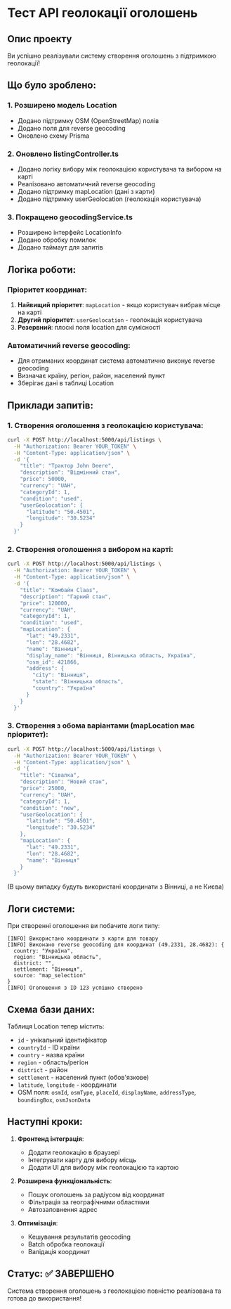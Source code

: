 # Тест API геолокації оголошень

## Опис проекту

Ви успішно реалізували систему створення оголошень з підтримкою геолокації! 

## Що було зроблено:

### 1. **Розширено модель Location**
- Додано підтримку OSM (OpenStreetMap) полів
- Додано поля для reverse geocoding
- Оновлено схему Prisma

### 2. **Оновлено listingController.ts**
- Додано логіку вибору між геолокацією користувача та вибором на карті
- Реалізовано автоматичний reverse geocoding
- Додано підтримку mapLocation (дані з карти)
- Додано підтримку userGeolocation (геолокація користувача)

### 3. **Покращено geocodingService.ts**
- Розширено інтерфейс LocationInfo
- Додано обробку помилок
- Додано таймаут для запитів

## Логіка роботи:

### Пріоритет координат:
1. **Найвищий пріоритет**: `mapLocation` - якщо користувач вибрав місце на карті
2. **Другий пріоритет**: `userGeolocation` - геолокація користувача
3. **Резервний**: плоскі поля location для сумісності

### Автоматичний reverse geocoding:
- Для отриманих координат система автоматично виконує reverse geocoding
- Визначає країну, регіон, район, населений пункт
- Зберігає дані в таблиці Location

## Приклади запитів:

### 1. Створення оголошення з геолокацією користувача:
```bash
curl -X POST http://localhost:5000/api/listings \
  -H "Authorization: Bearer YOUR_TOKEN" \
  -H "Content-Type: application/json" \
  -d '{
    "title": "Трактор John Deere",
    "description": "Відмінний стан",
    "price": 50000,
    "currency": "UAH",
    "categoryId": 1,
    "condition": "used",
    "userGeolocation": {
      "latitude": "50.4501",
      "longitude": "30.5234"
    }
  }'
```

### 2. Створення оголошення з вибором на карті:
```bash
curl -X POST http://localhost:5000/api/listings \
  -H "Authorization: Bearer YOUR_TOKEN" \
  -H "Content-Type: application/json" \
  -d '{
    "title": "Комбайн Claas",
    "description": "Гарний стан",
    "price": 120000,
    "currency": "UAH",
    "categoryId": 1,
    "condition": "used",
    "mapLocation": {
      "lat": "49.2331",
      "lon": "28.4682",
      "name": "Вінниця",
      "display_name": "Вінниця, Вінницька область, Україна",
      "osm_id": 421866,
      "address": {
        "city": "Вінниця",
        "state": "Вінницька область",
        "country": "Україна"
      }
    }
  }'
```

### 3. Створення з обома варіантами (mapLocation має пріоритет):
```bash
curl -X POST http://localhost:5000/api/listings \
  -H "Authorization: Bearer YOUR_TOKEN" \
  -H "Content-Type: application/json" \
  -d '{
    "title": "Сівалка",
    "description": "Новий стан",
    "price": 25000,
    "currency": "UAH",
    "categoryId": 1,
    "condition": "new",
    "userGeolocation": {
      "latitude": "50.4501",
      "longitude": "30.5234"
    },
    "mapLocation": {
      "lat": "49.2331",
      "lon": "28.4682",
      "name": "Вінниця"
    }
  }'
```
(В цьому випадку будуть використані координати з Вінниці, а не Києва)

## Логи системи:

При створенні оголошення ви побачите логи типу:
```
[INFO] Використано координати з карти для товару
[INFO] Виконано reverse geocoding для координат (49.2331, 28.4682): {
  country: "Україна",
  region: "Вінницька область", 
  district: "",
  settlement: "Вінниця",
  source: "map_selection"
}
[INFO] Оголошення з ID 123 успішно створено
```

## Схема бази даних:

Таблиця Location тепер містить:
- `id` - унікальний ідентифікатор
- `countryId` - ID країни
- `country` - назва країни 
- `region` - область/регіон
- `district` - район
- `settlement` - населений пункт (обов'язкове)
- `latitude`, `longitude` - координати
- OSM поля: `osmId`, `osmType`, `placeId`, `displayName`, `addressType`, `boundingBox`, `osmJsonData`

## Наступні кроки:

1. **Фронтенд інтеграція**: 
   - Додати геолокацію в браузері
   - Інтегрувати карту для вибору місць
   - Додати UI для вибору між геолокацією та картою

2. **Розширена функціональність**:
   - Пошук оголошень за радіусом від координат
   - Фільтрація за географічними областями
   - Автозаповнення адрес

3. **Оптимізація**:
   - Кешування результатів geocoding
   - Batch обробка геолокації
   - Валідація координат

## Статус: ✅ ЗАВЕРШЕНО

Система створення оголошень з геолокацією повністю реалізована та готова до використання!
